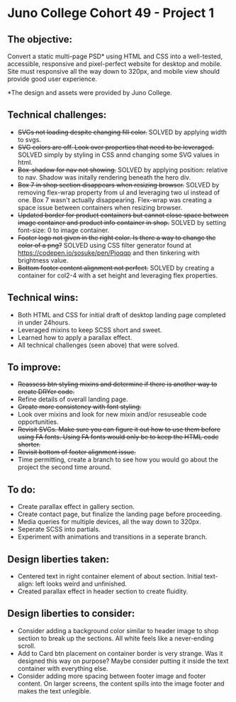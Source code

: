 # Juno College Cohort 49 - Project 1

## The objective: 

Convert a static multi-page PSD* using HTML and CSS into a well-tested, accessible, responsive and pixel-perfect website for desktop and mobile. Site must responsive all the way down to 320px, and mobile view should provide good user experience.  

*The design and assets were provided by Juno College. 

## Technical challenges: 
- ~~SVGs not loading despite changing fill color.~~ SOLVED by applying width to svgs. 
- ~~SVG colors are off. Look over properties that need to be leveraged.~~ SOLVED simply by styling in CSS annd changing some SVG values in html. 
- ~~Box-shadow for nav not showing.~~ SOLVED by applying position: relative to nav. Shadow was initally rendering beneath the hero div. 
- ~~Box 7 in shop section disappears when resizing browser.~~ SOLVED by removing flex-wrap property from ul and leveraging two ul instead of one. Box 7 wasn't actually disappearing. Flex-wrap was creating a space issue between containers when resizing browser. 
- ~~Updated border for product containers but cannot close space between image container and product info container in shop.~~ SOLVED by setting font-size: 0 to image container.
- ~~Footer logo not given in the right color. Is there a way to change the color of a png?~~ SOLVED using CSS filter generator found at https://codepen.io/sosuke/pen/Pjoqqp and then tinkering with brightness value. 
- ~~Bottom footer content alignment not perfect.~~ SOLVED by creating a container for col2-4 with a set height and leveraging flex properties. 

## Technical wins: 
- Both HTML and CSS for initial draft of desktop landing page completed in under 24hours.
- Leveraged mixins to keep SCSS short and sweet.  
- Learned how to apply a parallax effect.
- All technical challenges (seen above) that were solved. 

## To improve:
- ~~Reassess btn styling mixins and determine if there is another way to create DRYer code.~~ 
- Refine details of overall landing page. 
- ~~Create more consistency with font styling.~~ 
- Look over mixins and look for new mixin and/or resuseable code opportunities. 
- ~~Revisit SVGs. Make sure you can figure it out how to use them before using FA fonts. Using FA fonts would only be to keep the HTML code shorter.~~
- ~~Revisit bottom of footer alignment issue.~~
- Time permitting, create a branch to see how you would go about the project the second time around. 

## To do:
- Create parallax effect in gallery section. 
- Create contact page, but finalize the landing page before proceeding.
- Media queries for multiple devices, all the way down to 320px. 
- Seperate SCSS into partials. 
- Experiment with animations and transitions in a seperate branch. 

## Design liberties taken: 

- Centered text in right container element of about section. Initial text-align: left looks weird and unfinished. 
- Created parallax effect in header section to create fluidity. 

## Design liberties to consider:

- Consider adding a background color similar to header image to shop section to break up the sections. All white feels like a never-ending scroll. 
- Add to Card btn placement on container border is very strange. Was it designed this way on purpose? Maybe consider putting it inside the text container with everything else. 
- Consider adding more spacing between footer image and footer content. On larger screens, the content spills into the image footer and makes the text unlegible. 



